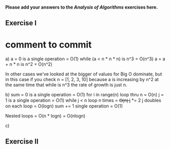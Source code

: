 #### Please add your answers to the ***Analysis of  Algorithms*** exercises here.

## Exercise I
# comment to commit
a)
a = 0  is a single operation = O(1)
while (a < n * n * n) is n^3 = O(n^3)
a = a + n * n     is n^2     = O(n^2)

In other cases we've looked at the bigger of values for Big O dominate, but in this case if you check n = [1, 2, 3, 10] because a is increasing by n^2 at the same time that while is n^3 the rate of growth is just n.


b)
sum = 0 is a single operation  = O(1)
for i in range(n)  loop thru n = O(n)
j = 1 is a single operation    = O(1)
while j < n  loop n times      = O̶(̶n̶)̶
j *= 2  j doubles on each loop = O(logn)
sum += 1  single operation     = O(1)

Nested loops = O(n * logn) = O(nlogn)


c)

## Exercise II


